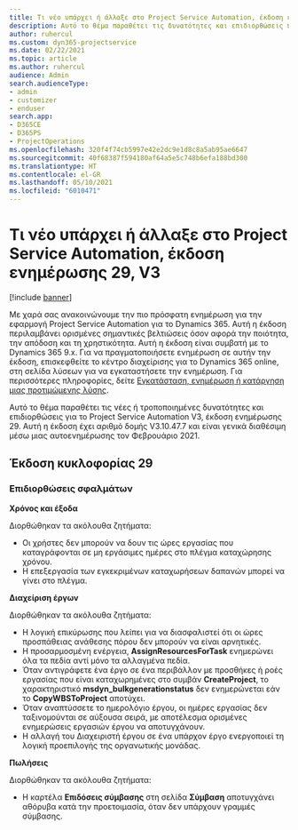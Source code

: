 ```yaml
---
title: Τι νέο υπάρχει ή άλλαξε στο Project Service Automation, έκδοση ενημέρωσης 29, V3
description: Αυτό το θέμα παραθέτει τις δυνατότητες και επιδιορθώσεις που είναι διαθέσιμες στο Project Service Automation, έκδοση ενημέρωσης 29, V3.
author: ruhercul
ms.custom: dyn365-projectservice
ms.date: 02/22/2021
ms.topic: article
ms.author: ruhercul
audience: Admin
search.audienceType:
- admin
- customizer
- enduser
search.app:
- D365CE
- D365PS
- ProjectOperations
ms.openlocfilehash: 320f4f74cb5997e42e2dc9e1d8c8a5ab95ae6647
ms.sourcegitcommit: 40f68387f594180af64a5e5c748b6efa188bd300
ms.translationtype: HT
ms.contentlocale: el-GR
ms.lasthandoff: 05/10/2021
ms.locfileid: "6010471"
---
```

# <a name="whats-new-or-changed-in-project-service-automation-update-release-29-v3"></a>Τι νέο υπάρχει ή άλλαξε στο Project Service Automation, έκδοση ενημέρωσης 29, V3

[!include [banner](../includes/psa-now-project-operations.md)]

Με χαρά σας ανακοινώνουμε την πιο πρόσφατη ενημέρωση για την εφαρμογή Project Service Automation για το Dynamics 365. Αυτή η έκδοση περιλαμβάνει ορισμένες σημαντικές βελτιώσεις όσον αφορά την ποιότητα, την απόδοση και τη χρηστικότητα. Αυτή η έκδοση είναι συμβατή με το Dynamics 365 9.x. Για να πραγματοποιήσετε ενημέρωση σε αυτήν την έκδοση, επισκεφθείτε το κέντρο διαχείρισης για το Dynamics 365 online, στη σελίδα λύσεων για να εγκαταστήσετε την ενημέρωση. Για περισσότερες πληροφορίες, δείτε [Εγκατάσταση, ενημέρωση ή κατάργηση μιας προτιμώμενης λύσης](/power-platform/admin/install-remove-preferred-solution).

Αυτό το θέμα παραθέτει τις νέες ή τροποποιημένες δυνατότητες και επιδιορθώσεις για το Project Service Automation V3, έκδοση ενημέρωσης 29. Αυτή η έκδοση έχει αριθμό δομής V3.10.47.7 και είναι γενικά διαθέσιμη μέσω μιας αυτοενημέρωσης τον Φεβρουάριο 2021.

## <a name="update-release-29"></a>Έκδοση κυκλοφορίας 29

### <a name="bug-fixes"></a>Επιδιορθώσεις σφαλμάτων

**Χρόνος και έξοδα**

Διορθώθηκαν τα ακόλουθα ζητήματα:

- Οι χρήστες δεν μπορούν να δουν τις ώρες εργασίας που καταγράφονται σε μη εργάσιμες ημέρες στο πλέγμα καταχώρησης χρόνου.
- Η επεξεργασία των εγκεκριμένων καταχωρήσεων δαπανών μπορεί να γίνει στο πλέγμα.

**Διαχείριση έργων**

Διορθώθηκαν τα ακόλουθα ζητήματα:

- Η λογική επικύρωσης που λείπει για να διασφαλιστεί ότι οι ώρες προσπάθειας ανάθεσης πόρου δεν μπορούν να είναι αρνητικές.
- Η προσαρμοσμένη ενέργεια, **AssignResourcesForTask** ενημερώνει όλα τα πεδία αντί μόνο τα αλλαγμένα πεδία.
- Όταν αντιγράφετε ένα έργο σε ένα περιβάλλον με προσθήκες ή ροές εργασίας που είναι καταχωρημένες στο συμβάν **CreateProject**, το χαρακτηριστικό **msdyn_bulkgenerationstatus** δεν ενημερώνεται εάν το **CopyWBSToProject** αποτύχει.
- Όταν αναπτύσσετε το ημερολόγιο έργου, οι ημέρες εργασίας δεν ταξινομούνται σε αύξουσα σειρά, με αποτέλεσμα ορισμένες ενημερώσεις εργασιών έργου να αποτυγχάνουν.
- Η αλλαγή του Διαχειριστή έργου σε ένα υπάρχον έργο ενεργοποιεί τη λογική προεπιλογής της οργανωτικής μονάδας.

**Πωλήσεις**

Διορθώθηκαν τα ακόλουθα ζητήματα:

- Η καρτέλα **Επιδόσεις σύμβασης** στη σελίδα **Σύμβαση** αποτυγχάνει αθόρυβα κατά την προετοιμασία, όταν δεν υπάρχουν γραμμές σύμβασης.